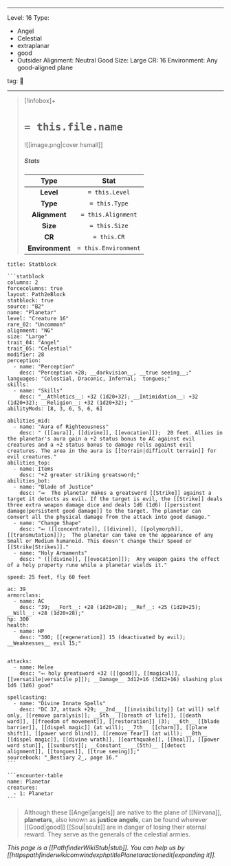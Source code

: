 
---


Level: 16
Type:
- Angel
- Celestial
- extraplanar
- good
- Outsider
Alignment: Neutral Good
Size: Large
CR: 16
Environment: Any good-aligned plane


tag: 👹

---

> [!infobox]+
> #  `= this.file.name`
> ![[image.png|cover hsmall]]
> ##### Stats
> Type | Stat |
> :---:|:---:|
> **Level** | `= this.Level` |
> **Type** | `= this.Type` |
> **Alignment** | `= this.Alignment` |
> **Size** | `= this.Size` |
> **CR** | `= this.CR` |
> **Environment** | `= this.Environment` |




````ad-info
title: Statblock

```statblock
columns: 2
forcecolumns: true
layout: Path2eBlock
statblock: true
source: "B2"
name: "Planetar"
level: "Creature 16"
rare_02: "Uncommon"
alignment: "NG"
size: "Large"
trait_04: "Angel"
trait_05: "Celestial"
modifier: 28
perception:
  - name: "Perception"
    desc: "Perception +28; __darkvision__, __true seeing__;"
languages: "Celestial, Draconic, Infernal;  tongues;"
skills:
  - name: "Skills"
    desc: "__Athletics__: +32 (1d20+32); __Intimidation__: +32 (1d20+32); __Religion__: +32 (1d20+32); "
abilityMods: [8, 3, 6, 5, 6, 6]

abilities_mid:
  - name: "Aura of Righteousness"
    desc: " ([[aura]], [[divine]], [[evocation]]);  20 feet. Allies in the planetar's aura gain a +2 status bonus to AC against evil creatures and a +2 status bonus to damage rolls against evil creatures. The area in the aura is [[terrain|difficult terrain]] for evil creatures."
abilities_top:
  - name: Items
    desc: "+2 greater striking greatsword;"
abilities_bot:
  - name: "Blade of Justice"
    desc: "⬺  The planetar makes a greatsword [[Strike]] against a target it detects as evil. If the target is evil, the [[Strike]] deals three extra weapon damage dice and deals 1d6 (1d6) [[persistent damage|persistent good damage]] to the target. The planetar can convert all the physical damage from the attack into good damage."
  - name: "Change Shape"
    desc: "⬻ ([[concentrate]], [[divine]], [[polymorph]], [[transmutation]]);  The planetar can take on the appearance of any Small or Medium humanoid. This doesn't change their Speed or [[Strike|Strikes]]."
  - name: "Holy Armaments"
    desc: " ([[divine]], [[evocation]]);  Any weapon gains the effect of a holy property rune while a planetar wields it."

speed: 25 feet, fly 60 feet

ac: 39
armorclass:
  - name: AC
    desc: "39; __Fort__: +28 (1d20+28); __Ref__: +25 (1d20+25); __Will__: +28 (1d20+28);"
hp: 300
health:
  - name: HP
    desc: "300; [[regeneration]] 15 (deactivated by evil); __Weaknesses__ evil 15;"


attacks:
  - name: Melee
    desc: "⬻ holy greatsword +32 ([[good]], [[magical]], [[versatile|versatile p]]); __Damage__ 3d12+16 (3d12+16) slashing plus 1d6 (1d6) good"

spellcasting:
  - name: "Divine Innate Spells"
    desc: "DC 37, attack +29; __2nd__ [[invisibility]] (at will) self only, [[remove paralysis]]; __5th__ [[breath of life]], [[death ward]], [[freedom of movement]], [[restoration]] (3); __6th__ [[blade barrier]], [[dispel magic]] (at will); __7th__ [[charm]], [[plane shift]], [[power word blind]], [[remove fear]] (at will); __8th__ [[dispel magic]], [[divine wrath]], [[earthquake]], [[heal]], [[power word stun]], [[sunburst]]; __Constant__ __(5th)__ [[detect alignment]], [[tongues]], [[true seeing]];"
sourcebook: "_Bestiary 2_, page 16."
```

```encounter-table
name: Planetar
creatures:
  - 1: Planetar
```

````



> Although these [[Angel|angels]] are native to the plane of [[Nirvana]], **planetars**, also known as **justice angels**, can be found wherever [[Good|good]] [[Soul|souls]] are in danger of losing their eternal reward.  They serve as the generals of the celestial armies.



*This page is a [[PathfinderWikiStub|stub]]. You can help us by [[httpspathfinderwikicomwindexphptitlePlanetaractionedit|expanding it]].*










